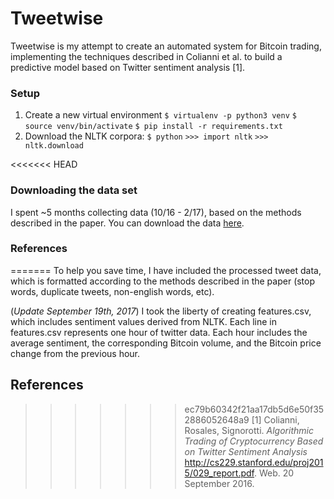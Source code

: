 # Tweetwise

Tweetwise is my attempt to create an automated system for Bitcoin trading, implementing the techniques described in Colianni et al. to build a predictive model based on Twitter sentiment analysis [1].

### Setup
1. Create a new virtual environment
`$ virtualenv -p python3 venv`
`$ source venv/bin/activate`
`$ pip install -r requirements.txt`
2. Download the NLTK corpora: 
`$ python` 
`>>> import nltk` 
`>>> nltk.download`


<<<<<<< HEAD
### Downloading the data set
I spent ~5 months collecting data (10/16 - 2/17), based on the methods described in the paper. You can download the data [here](https://drive.google.com/open?id=0BzqCBdvJ6j-nUzRZckRJUVJwY00).

### References
=======
To help you save time, I have included the processed tweet data, which is formatted according to the methods described in the paper (stop words, duplicate tweets, non-english words, etc).

(*Update September 19th, 2017*)
I took the liberty of creating features.csv, which includes sentiment values derived from NLTK. Each line in features.csv represents one hour of twitter data. Each hour includes the average sentiment, the corresponding Bitcoin volume, and the Bitcoin price change from the previous hour.


## References ##
>>>>>>> ec79b60342f21aa17db5d6e50f352886052648a9
[1] Colianni, Rosales, Signorotti. *Algorithmic Trading of Cryptocurrency Based on Twitter Sentiment Analysis* http://cs229.stanford.edu/proj2015/029_report.pdf. Web. 20 September 2016.
